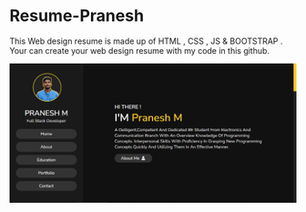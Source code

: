 # Resume-Pranesh
This Web design resume is made up of HTML  , CSS , JS  &amp; BOOTSTRAP . Your can create your web design resume with my code in this github. 

![profile](https://github.com/PRANESH-DEVELOPER/Resume-Pranesh/blob/main/Screenshot%202021-12-05%20220829.png)
